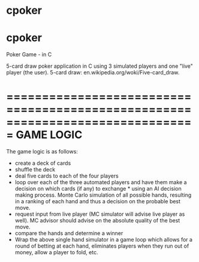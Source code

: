cpoker
======

cpoker
===============================================================================

Poker Game - in C

5-card draw poker application in C using 3 simulated players and one "live" player (the user).
5-card draw: en.wikipedia.org/woki/Five-card_draw. 

===============================================================================
GAME LOGIC
===============================================================================

The game logic is as follows:
 - create a deck of cards
 - shuffle the deck
 - deal five cards to each of the four players
 - loop over each of the three automated players and have them make
   a decision on which cards (if any) to exchange
		* using an AI decision making process.  Monte Carlo simulation of all possible hands,
		resulting in a ranking of each hand and thus a decision on
		the probable best move. 
- request input from live player (MC simulator will advise live
  player as well). MC advisor should advise on the absolute quality
  of the best move. 
- compare the hands and determine a winner
- Wrap the above single hand simulator in a game loop which
  allows for a round of betting at each hand, eliminates players when
  they run out of money, allow a player to fold, etc.
